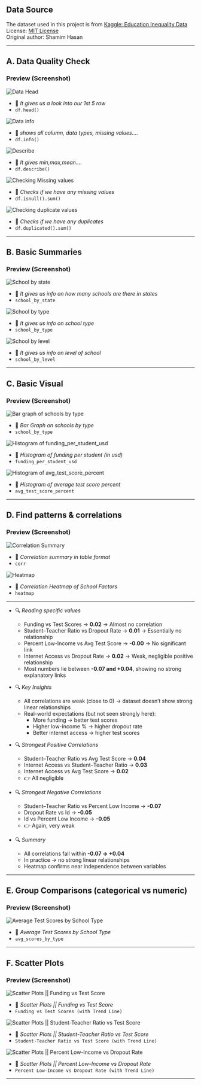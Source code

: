 ## Data Source

The dataset used in this project is from [Kaggle: Education Inequality Data](https://www.kaggle.com/datasets/shamimhasan8/education-inequality-data)  
License: [MIT License](https://opensource.org/licenses/MIT)  
Original author: Shamim Hasan

---
## A. Data Quality Check
### Preview (Screenshot)
![Data Head](images/head.png)
- 🔼 *It gives us a look into our 1st 5 row*
- `df.head()`

![Data info](images/info.png)
- 🔼 *shows all column, data types, missing values....*
- `df.info()`

![Describe](images/describe.png)
- 🔼 *It gives min,max,mean....*
- `df.describe()`

![Checking Missing values](images/missingvalue.png)
- 🔼 *Checks if we have any missing values*
- `df.isnull().sum()`

![Checking duplicate values](images/duplicate.png)
- 🔼 *Checks if we have any duplicates*
- `df.duplicated().sum()`
---

## B. Basic Summaries
### Preview (Screenshot)

![School by state](images/school_by_state.png)
- 🔼 *It gives us info on how many schools are there in states*
- `school_by_state`

![School by type](images/school_by_type.png)
- 🔼 *It gives us info on school type*
- `school_by_type`

![School by level](images/school_by_level.png)
- 🔼 *It gives us info on level of school*
- `school_by_level`
---

## C. Basic Visual
### Preview (Screenshot)
![Bar graph of schools by type](images/school_by_type_plot.png)
- 🔼 *Bar Graph on schools by type*
- `school_by_type`

![Histogram of funding_per_student_usd](images/funding_per_student_usd_plot.png)
- 🔼 *Histogram of funding per student (in usd)*
- `funding_per_student_usd`

![Histogram of avg_test_score_percent](images/avg_test_score_percent_plot.png)
- 🔼 *Histogram of average test score percent*
- `avg_test_score_percent`
---

## D. Find patterns & correlations
### Preview (Screenshot)
![Correlation Summary](images/corr.png)
- 🔼 *Correlation summary in table format*
- `corr`

![Heatmap](images/heatmap.png)
- 🔼 *Correlation Heatmap of School Factors*
- `heatmap`
---
- 🔍 *Reading specific values*  
  - Funding vs Test Scores → **0.02** → Almost no correlation  
  - Student–Teacher Ratio vs Dropout Rate → **0.01** → Essentially no relationship  
  - Percent Low-Income vs Avg Test Score → **-0.00** → No significant link  
  - Internet Access vs Dropout Rate → **0.02** → Weak, negligible positive relationship  
  - Most numbers lie between **-0.07 and +0.04**, showing no strong explanatory links  

- 🔍 *Key Insights*  
  - All correlations are weak (close to 0) → dataset doesn’t show strong linear relationships  
  - Real-world expectations (but not seen strongly here):  
    - More funding → better test scores  
    - Higher low-income % → higher dropout rate  
    - Better internet access → higher test scores  

- 🔍 *Strongest Positive Correlations*  
  - Student–Teacher Ratio vs Avg Test Score → **0.04**  
  - Internet Access vs Student–Teacher Ratio → **0.03**  
  - Internet Access vs Avg Test Score → **0.02**  
  - 👉 All negligible  

- 🔍 *Strongest Negative Correlations*  
  - Student–Teacher Ratio vs Percent Low Income → **-0.07**  
  - Dropout Rate vs Id → **-0.05**  
  - Id vs Percent Low Income → **-0.05**  
  - 👉 Again, very weak  

- 🔍 *Summary*  
  - All correlations fall within **-0.07 → +0.04**  
  - In practice → no strong linear relationships  
  - Heatmap confirms near independence between variables  
---

## E. Group Comparisons (categorical vs numeric)
### Preview (Screenshot)
![Average Test Scores by School Type](images/avgtestscore.png)
- 🔼 *Average Test Scores by School Type*
- `avg_scores_by_type`
---

## F. Scatter Plots 
### Preview (Screenshot)
![Scatter Plots || Funding vs Test Score](images/fundingvstest.png)
- 🔼 *Scatter Plots || Funding vs Test Score*
- `Funding vs Test Scores (with Trend Line)`

![Scatter Plots || Student-Teacher Ratio vs Test Score](images/stuvstest.png)
- 🔼 *Scatter Plots || Student-Teacher Ratio vs Test Score*
- `Student-Teacher Ratio vs Test Score (with Trend Line)`

![Scatter Plots || Percent Low-Income vs Dropout Rate](images/incomevsdrop.png)
- 🔼 *Scatter Plots || Percent Low-Income vs Dropout Rate*
- `Percent Low-Income vs Dropout Rate (with Trend Line)`
---
